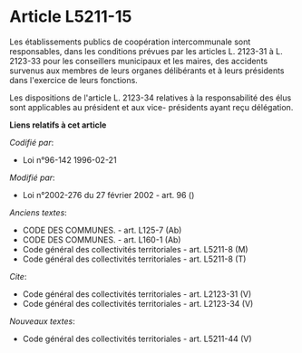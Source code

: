 # Article L5211-15

Les établissements publics de coopération intercommunale sont responsables, dans les conditions prévues par les articles L.
2123-31 à L. 2123-33 pour les conseillers municipaux et les maires, des accidents survenus aux membres de leurs organes
délibérants et à leurs présidents dans l'exercice de leurs fonctions. 

Les dispositions de l'article L. 2123-34 relatives à la responsabilité des élus sont applicables au président et aux vice-
présidents ayant reçu délégation.

**Liens relatifs à cet article**

_Codifié par_:

  - Loi n°96-142 1996-02-21

_Modifié par_:

  - Loi n°2002-276 du 27 février 2002 - art. 96 ()

_Anciens textes_:

  - CODE DES COMMUNES. - art. L125-7 (Ab)
  - CODE DES COMMUNES. - art. L160-1 (Ab)
  - Code général des collectivités territoriales - art. L5211-8 (M)
  - Code général des collectivités territoriales - art. L5211-8 (T)

_Cite_:

  - Code général des collectivités territoriales - art. L2123-31 (V)
  - Code général des collectivités territoriales - art. L2123-34 (V)

_Nouveaux textes_:

  - Code général des collectivités territoriales - art. L5211-44 (V)
